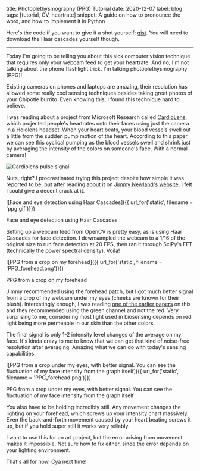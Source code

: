 title: Photoplethysmography (PPG) Tutorial
date: 2020-12-07
label: blog
tags: [tutorial, CV, heartrate]
snippet: A guide on how to pronounce the word, and how to implement it in Python

Here's the code if you want to give it a shot yourself: [gist](https://gist.github.com/kongmunist/ba659019a483117a846dc2101e27f13d). You will need to download the Haar cascades yourself though.

<hr>

Today I'm going to be telling you about this sick computer vision technique that requires only your webcam feed to get your heartrate. And no, I'm not talking about the phone flashlight trick. I'm talking photoplethysmography (PPG)!

Existing cameras on phones and laptops are amazing, their resolution has allowed some really cool sensing techniques besides taking great photos of your Chipotle burrito. Even knowing this, I found this technique hard to believe. 

I was reading about a project from Microsoft Research called [CardioLens](https://www.microsoft.com/en-us/research/project/cardiolens/), which projected people's heartrates onto their faces using just the camera in a Hololens headset. When your heart beats, your blood vessels swell out a little from the sudden pump motion of the heart. According to this paper, we can see this cyclical pumping as the blood vessels swell and shrink just by averaging the intensity of the colors on someone's face. With a normal camera!

![Cardiolens pulse signal](http://alumni.media.mit.edu/~djmcduff/assets/cardiolens/cardiolens_image_2.png)

Nuts, right? I procrastinated trying this project despite how simple it was reported to be, but after reading about it on [Jimmy Newland's website](https://www.jimmynewland.com/wp/about-jimmy/presentations/remote-ppg-gui/), I felt I could give a decent crack at it. 

![Face and eye detection using Haar Cascades]({{ url_for('static', filename = 'ppg.gif')}})
<p class="caption">Face and eye detection using Haar Cascades</p>

Setting up a webcam feed from OpenCV is pretty easy, as is using Haar Cascades for face detection. I downsampled the webcam to a 1/16 of the original size to run face detection at 20 FPS, then ran it through SciPy's FFT (technically the power spectral density). Voila! 

![PPG from a crop on my forehead]({{ url_for('static', filename = 'PPG_forehead.png')}})
<p class="caption">PPG from a crop on my forehead</p>

Jimmy recommended using the forehead patch, but I got much better signal from a crop of my webcam under my eyes (cheeks are known for their blush). Interestingly enough, I was reading [one of the earlier papers](https://www.osapublishing.org/oe/viewmedia.cfm?uri=oe-16-26-21434&seq=0) on this and they recommended using the green channel and not the red. Very surprising to me, considering most light used in biosensing depends on red light being more permeable in our skin than the other colors. 

The final signal is only 1-2 intensity level changes of the average on my face. It's kinda crazy to me to know that we can get that kind of noise-free resolution after averaging. Amazing what we can do with today's sensing capabilities.

![PPG from a crop under my eyes, with better signal. You can see the fluctuation of my face intensity from the graph itself]({{ url_for('static', filename = 'PPG_forehead.png')}})
<p class="caption">PPG from a crop under my eyes, with better signal. You can see the fluctuation of my face intensity from the graph itself</p>

You also have to be holding incredibly still. Any movement changes the lighting on your forehead, which screws up your intensity chart massively. Even the back-and-forth movement caused by your heart beating screws it up, but if you hold super still it works very reliably. 

I want to use this for an art project, but the error arising from movement makes it impossible. Not sure how to fix either, since the error depends on your lighting environment. 

That's all for now. Cya next time!
